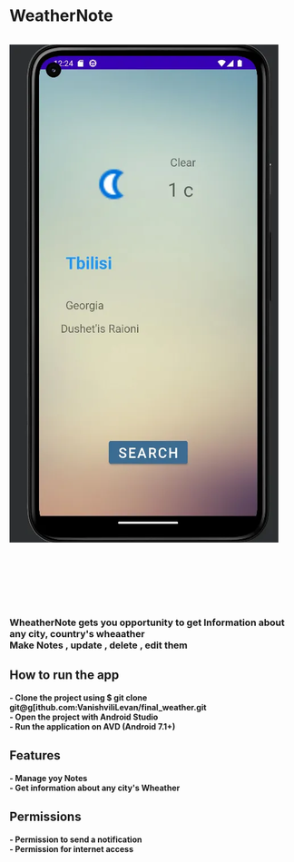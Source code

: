 
<H1>WeatherNote</H!1>

<tr>
<br>
  <br>

  




<img src="https://github.com/VanishviliLevan/final_weather/blob/master/app2.png" alt="Alt text" title="Optional title">



<br><br>
  
  <h3> WheatherNote gets you opportunity to get Information about any city, country's wheaather 
    <br> Make Notes , update , delete , edit them </h3>
  
 
  
  
  <h2> How to run the app </h2>
 <h4>- Clone the project using $ git clone git@g[ithub.com:VanishviliLevan/final_weather.git <br>
 - Open the project with Android Studio <br>
 - Run the application on AVD (Android 7.1+) <br> </h4>
  
  

  <h2> Features </h2>
 <h4>- Manage yoy Notes <br>
 - Get information about any city's Wheather<br>
 </h4>
  
  
  
  <h2> Permissions </h2>
 <h4>- Permission to send a notification<br>
 - Permission for internet access<br>
 </h4>
